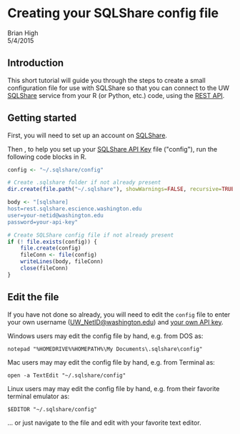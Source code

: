 # Creating your SQLShare config file
Brian High  
5/4/2015  

Introduction
------------

This short tutorial will guide you through the steps to create a small 
configuration file for use with SQLShare so that you can connect to the UW 
[SQLShare](https://sqlshare.escience.washington.edu/sqlshare/) service 
from your R (or Python, etc.) code, using the 
[REST API](http://escience.washington.edu/get-help-now/sql-share-rest-api).

Getting started
---------------

First, you will need to set up an account on [SQLShare](https://sqlshare.escience.washington.edu/sqlshare/).

Then , to help you set up your 
[SQLShare API Key](http://escience.washington.edu/get-help-now/accessing-sqlshare-r) file ("config"), run the following code blocks in R.
    

```r
config <- "~/.sqlshare/config"

# Create .sqlshare folder if not already present
dir.create(file.path("~/.sqlshare"), showWarnings=FALSE, recursive=TRUE)

body <- "[sqlshare]
host=rest.sqlshare.escience.washington.edu
user=your-netid@washington.edu
password=your-api-key"

# Create SQLShare config file if not already present
if (! file.exists(config)) {
    file.create(config)
    fileConn <- file(config)
    writeLines(body, fileConn)
    close(fileConn)
}
```

Edit the file
-------------
    
If you have not done so already, you will need to edit the `config` file to 
enter your own username (UW_NetID@washington.edu) and 
[your own API key](https://sqlshare.escience.washington.edu/sqlshare/#s=credentials).

Windows users may edit the config file by hand, e.g. from DOS as:

```
notepad "%HOMEDRIVE%%HOMEPATH%\My Documents\.sqlshare\config"
```

Mac users may may edit the config file by hand, e.g. from Terminal as:

```
open -a TextEdit "~/.sqlshare/config"
```

Linux users may may edit the config file by hand, e.g. from their favorite 
terminal emulator as:
    
```
$EDITOR "~/.sqlshare/config"
```

... or just navigate to the file and edit with your favorite text editor.
